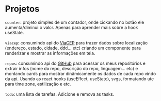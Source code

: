 # Projetos
```counter```: projeto simples de um contador, onde cickando no botão ele aumenta/diminui o valor. Apenas para aprender mais sobre a hook useState.
<br>
<br>
```viacep```: consumindo api do [ViaCEP](https://viacep.com.br/) para trazer dados sobre localização (endereço, estado, cidade, ddd... etc) criando um componente para renderizar e mostrar as informações em tela.
<br>
<br>
```repos```: consumindo api do [GitHub](https://api.github.com/users/guisofiati) para acessar os meus repositórios e extrair infos (nome do repo, descrição do repo, linguagem... etc) e montando cards para mostrar dinâmicamente os dados de cada repo vindo da api. Usando as react hooks (useEffect, useState), svgs, formatando utc para time zone, estilização e etc.
<br>
<br>
```todo```: uma lista de tarefas. Adicione e remova as tasks.  

